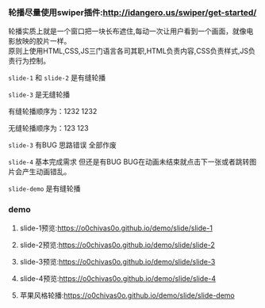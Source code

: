 ### 轮播尽量使用swiper插件:http://idangero.us/swiper/get-started/

轮播实质上就是一个窗口把一块长布遮住,每动一次让用户看到一个画面，就像电影放映的胶片一样。  
原则上使用HTML,CSS,JS三门语言各司其职,HTML负责内容,CSS负责样式,JS负责行为控制。  

`slide-1` 和 `slide-2` 是有缝轮播  

`slide-3` 是无缝轮播  

有缝轮播顺序为：1232 1232  
  
无缝轮播顺序为：123 123  
  
`slide-3` 有BUG 思路错误 全部作废

`slide-4` 基本完成需求 但还是有BUG BUG在动画未结束就点击下一张或者跳转图片会产生动画错乱。

`slide-demo` 是有缝轮播


### demo

1. slide-1预览:https://o0chivas0o.github.io/demo/slide/slide-1

2. slide-2预览:https://o0chivas0o.github.io/demo/slide/slide-2

3. slide-3预览:https://o0chivas0o.github.io/demo/slide/slide-3

4. slide-4预览:https://o0chivas0o.github.io/demo/slide/slide-4

5. 苹果风格轮播:https://o0chivas0o.github.io/demo/slide/slide-demo
